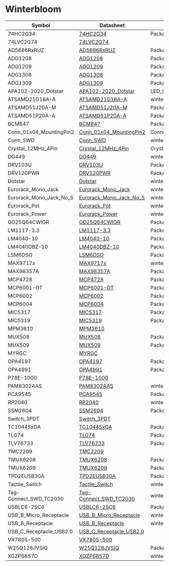 # Winterbloom

Symbol | Datasheet | Footprint
---|---|---
74HC2G34 | [74HC2G34](https://assets.nexperia.com/documents/data-sheet/74HC_HCT2G34.pdf) | Package_TO_SOT_SMD:SOT-363_SC-70-6
74LVC2G74 | [74LVC2G74](https://assets.nexperia.com/documents/data-sheet/74LVC2G74.pdf) | 
AD5686RxRUZ | [AD5686RxRUZ](https://www.analog.com/media/en/technical-documentation/data-sheets/ad5686r_5685r_5684r.pdf) | Package_SO:TSSOP-16_4.4x5mm_P0.65mm
ADG1208 | [ADG1208](https://www.analog.com/media/en/technical-documentation/data-sheets/ADG1208_1209.pdf) | Package_SO:TSSOP-16_4.4x5mm_P0.65mm
ADG1209 | [ADG1209](https://www.analog.com/media/en/technical-documentation/data-sheets/ADG1208_1209.pdf) | Package_SO:TSSOP-16_4.4x5mm_P0.65mm
ADG1308 | [ADG1308](https://www.analog.com/media/en/technical-documentation/data-sheets/ADG1308_1309.pdf) | Package_SO:TSSOP-16_4.4x5mm_P0.65mm
ADG1309 | [ADG1309](https://www.analog.com/media/en/technical-documentation/data-sheets/ADG1308_1309.pdf) | Package_SO:TSSOP-16_4.4x5mm_P0.65mm
APA102-2020_Dotstar | [APA102-2020_Dotstar](https://cdn-shop.adafruit.com/product-files/3341/3341_APA102-2020+SMD+LED.pdf) | LED_SMD:LED-APA102-2020
ATSAMD21G18A-A | [ATSAMD21G18A-A](http://ww1.microchip.com/downloads/en/DeviceDoc/SAM_D21_DA1_Family_Data%20Sheet_DS40001882E.pdf) | winterbloom:TQFP-48_7x7mm_P0.5mm
ATSAMD51J20A-M | [ATSAMD51J20A-M](https://ww1.microchip.com/downloads/en/DeviceDoc/SAM_D5x_E5x_Family_Data_Sheet_DS60001507G.pdf) | Package_DFN_QFN:QFN-64-1EP_9x9mm_P0.5mm_EP3.8x3.8mm
ATSAMD51P20A-A | [ATSAMD51P20A-A](http://ww1.microchip.com/downloads/en/DeviceDoc/60001507E.pdf) | Package_QFP:TQFP-128_14x14mm_P0.4mm
BCM847 | [BCM847](https://assets.nexperia.com/documents/data-sheet/BCM847BS.pdf) | Package_TO_SOT_SMD:SOT-363_SC-70-6
Conn_01x04_MountingPin2 | [Conn_01x04_MountingPin2](~) | Connector_JST:JST_PH_S4B-PH-SM4-TB_1x04-1MP_P2.00mm_Horizontal
Conn_SWD | [Conn_SWD](http://infocenter.arm.com/help/topic/com.arm.doc.ddi0314h/DDI0314H_coresight_components_trm.pdf) | winterbloom:Connector_Cortex_Debug_IDC_2x05_P1.27mm_Vertical_Shrouded_SMD
Crystal_12MHz_4Pin | [Crystal_12MHz_4Pin](https://abracon.com/datasheets/ABM8G-106-12.000MHz-T.pdf) | Crystal:Crystal_SMD_Abracon_ABM8G-4Pin_3.2x2.5mm
DG449 | [DG449](https://www.vishay.com/docs/73897/dg449.pdf) | winterbloom:Vishay_SOT-23_8
DRV103U | [DRV103U](https://www.ti.com/lit/ds/symlink/drv103.pdf) | Package_SO:SOIC-8_3.9x4.9mm_P1.27mm
DRV120PWR | [DRV120PWR](https://www.ti.com/lit/ds/symlink/drv120.pdf) | Package_SO:TSSOP-8_4.4x3mm_P0.65mm
Dotstar | [Dotstar](https://www.alibaba.com/product-detail/High-Efficiency-SK9822-Similar-APA102-5050_62326807400.html) | winterbloom:LED_APA102_Dotstar_5050
Eurorack_Mono_Jack | [Eurorack_Mono_Jack](http://www.qingpu-electronics.com/en/products/WQP-PJ398SM-362.html) | winterbloom:AudioJack_WQP518MA
Eurorack_Mono_Jack_No_S | [Eurorack_Mono_Jack_No_S](http://www.qingpu-electronics.com/en/products/WQP-PJ398SM-362.html) | winterbloom:AudioJack_WQP518MA_No_S
Eurorack_Pot | [Eurorack_Pot](https://s3.us-west-2.amazonaws.com/secure.notion-static.com/c2e29654-9937-4f21-ad37-19aeb30b6cf7/R0904N%28KQ%29-LWS.pdf?X-Amz-Algorithm=AWS4-HMAC-SHA256&X-Amz-Credential=AKIAT73L2G45O3KS52Y5%2F20210212%2Fus-west-2%2Fs3%2Faws4_request&X-Amz-Date=20210212T061200Z&X-Amz-Expires=86400&X-Amz-Signature=79cad3de6b24b7023aa449b148ed3570970ec3161da0e13127712a5cd74fcd34&X-Amz-SignedHeaders=host&response-content-disposition=filename%20%3D%22R0904N%28KQ%29-LWS.pdf%22) | winterbloom:Potentiometer_Alpha_R0904N
Eurorack_Power | [Eurorack_Power](https://static6.arrow.com/aropdfconversion/1507f1621f4e67855dd466ebb3ac550d52564a9d/32302-sxx1.pdf) | winterbloom:Eurorack_Power_2x5_Shrouded_Lock
GD25Q64CWIGR | [GD25Q64CWIGR](http://www.gigadevice.com/datasheet/gd25q64c/) | Package_SON:WSON-8-1EP_6x5mm_P1.27mm_EP3.4x4mm
LM1117-3.3 | [LM1117-3.3](http://www.ti.com/lit/ds/symlink/lm1117.pdf) | Package_TO_SOT_SMD:SOT-223-3_TabPin2
LM4040-10 | [LM4040-10](http://www.ti.com/lit/ds/symlink/lm4040-n.pdf) | Package_TO_SOT_SMD:SOT-23
LM4040DBZ-10 | [LM4040DBZ-10](http://www.ti.com/lit/ds/symlink/lm4040-n.pdf) | Package_TO_SOT_SMD:SOT-23
LSM6DSO | [LSM6DSO](https://www.st.com/resource/en/datasheet/lsm6dso.pdf) | Package_LGA:LGA-14_3x2.5mm_P0.5mm_LayoutBorder3x4y
MAX9717x | [MAX9717x](https://datasheets.maximintegrated.com/en/ds/MAX9716-MAX9717.pdf) | winterbloom:TDFN-8-1EP_MAX9717xET
MAX98357A | [MAX98357A](https://datasheets.maximintegrated.com/en/ds/MAX98357A-MAX98357B.pdf) | Package_DFN_QFN:QFN-16-1EP_3x3mm_P0.5mm_EP1.45x1.45mm
MCP4728 | [MCP4728](http://ww1.microchip.com/downloads/en/DeviceDoc/22187E.pdf) | Package_SO:MSOP-10_3x3mm_P0.5mm
MCP6001-OT | [MCP6001-OT](http://ww1.microchip.com/downloads/en/DeviceDoc/22141b.pdf) | Package_TO_SOT_SMD:SOT-23-5
MCP6002 | [MCP6002](https://ww1.microchip.com/downloads/en/DeviceDoc/MCP6001-1R-1U-2-4-1-MHz-Low-Power-Op-Amp-DS20001733L.pdf) | Package_SO:MSOP-8_3x3mm_P0.65mm
MCP6004 | [MCP6004](http://datasheet.octopart.com/MCP6001T-I/OT-Microchip-datasheet-8823409.pdf) | Package_SO:TSSOP-14_4.4x5mm_P0.65mm
MIC5317 | [MIC5317](https://www.mouser.com/datasheet/2/268/MIC5317_High_Performance_Single_150mA_LDO_DS200061-1891237.pdf) | Package_TO_SOT_SMD:SOT-23-5
MIC5319 | [MIC5319](https://ww1.microchip.com/downloads/en/DeviceDoc/500mA-uCap-Ultra-Low-Dropout-Regulator-with-High-PSRR-DS20005876B.pdf) | Package_TO_SOT_SMD:SOT-23-5
MPM3610 | [MPM3610](https://www.monolithicpower.com/en/mpm3610.html) | 
MUX508 | [MUX508](https://www.ti.com/lit/ds/symlink/mux508.pdf) | Package_SO:TSSOP-16_4.4x5mm_P0.65mm
MUX509 | [MUX509](https://www.ti.com/lit/ds/symlink/mux509.pdf) | Package_SO:TSSOP-16_4.4x5mm_P0.65mm
MYRGC | [MYRGC](https://www.mouser.com/datasheet/2/281/MYRGC-1701768.pdf) | 
OPA4197 | [OPA4197](https://www.ti.com/lit/ds/symlink/opa4197.pdf) | Package_SO:TSSOP-14_4.4x5mm_P0.65mm
OPA4991 | [OPA4991](https://www.ti.com/lit/ds/symlink/opa4991.pdf) | Package_SO:TSSOP-14_4.4x5mm_P0.65mm
P78E-1000 | [P78E-1000](https://www.mouser.com/datasheet/2/670/p78e_1000-1480573.pdf) | 
PAM8302AAS | [PAM8302AAS](https://www.diodes.com/assets/Datasheets/PAM8302A.pdf) | winterbloom:TDFN-8-1EP_MAX9717xET
PCA9545 | [PCA9545](https://www.nxp.com/docs/en/data-sheet/PCA9545A_45B_45C.pdf) | Package_SO:TSSOP-20_4.4x6.5mm_P0.65mm
RP2040 | [RP2040](https://datasheets.raspberrypi.com/rp2040/rp2040-datasheet.pdf) | winterbloom:RP2040-QFN-56
SSM2604 | [SSM2604](https://www.analog.com/media/en/technical-documentation/data-sheets/SSM2604.pdf) | Package_CSP:LFCSP-20-1EP_4x4mm_P0.5mm_EP2.6x2.6mm
Switch_3PDT | [Switch_3PDT](~) | 
TC1044SxOA | [TC1044SxOA](http://ww1.microchip.com/downloads/en/DeviceDoc/21469a.pdf) | Package_SO:SOIC-8_3.9x4.9mm_P1.27mm
TL074 | [TL074](https://www.ti.com/lit/ds/symlink/tl071.pdf) | Package_SO:TSSOP-14_4.4x5mm_P0.65mm
TLV76733 | [TLV76733](https://www.ti.com/lit/ds/symlink/tlv767.pdf) | Package_SO:VSSOP-8_3.0x3.0mm_P0.65mm
TMC2209 | [TMC2209]() | 
TMUX6208 | [TMUX6208](https://www.ti.com/lit/ds/symlink/tmux6208.pdf) | Package_SO:TSSOP-16_4.4x5mm_P0.65mm
TMUX6209 | [TMUX6209](https://www.ti.com/lit/ds/symlink/tmux6209.pdf) | Package_SO:TSSOP-16_4.4x5mm_P0.65mm
TPD2EUSB30A | [TPD2EUSB30A](http://www.ti.com/lit/ds/symlink/tpd2eusb30a.pdf) | Package_TO_SOT_SMD:Texas_DRT-3
Tactile_Switch | [Tactile_Switch](https://factory.macrofab.com/part/MF-SW-TACT-4.2MM) | winterbloom:Tactile_Switch_4.2mm
Tag-Connect_SWD_TC2030 | [Tag-Connect_SWD_TC2030](https://www.tag-connect.com/product/tc2030-ctx-nl-6-pin-no-legs-cable-with-10-pin-micro-connector-for-cortex-processors~) | winterbloom:Tag_Connect_TC2030NL
USBLC6-2SC6 | [USBLC6-2SC6](https://www.st.com/resource/en/datasheet/usblc6-2.pdf) | Package_TO_SOT_SMD:SOT-23-6
USB_B_Micro_Receptacle | [USB_B_Micro_Receptacle](https://cdn.amphenol-cs.com/media/wysiwyg/files/documentation/datasheet/inputoutput/io_usb_micro.pdf) | winterbloom:USB_B_Micro_Receptacle
USB_B_Receptacle | [USB_B_Receptacle](https://www.te.com/commerce/DocumentDelivery/DDEController?Action=srchrtrv&DocNm=5787834&DocType=Customer+Drawing&DocLang=English&PartCntxt=5787834-1&DocFormat=pdf) | winterbloom:USB_B_Receptacle
USB_C_Receptacle_USB2.0 | [USB_C_Receptacle_USB2.0](https://www.usb.org/sites/default/files/documents/usb_type-c.zip) | 
VX7805-500 | [VX7805-500](https://www.mouser.com/datasheet/2/670/vx78_500-1774570.pdf) | 
W25Q128JVSIQ | [W25Q128JVSIQ](https://www.winbond.com/resource-files/w25q128jv%20revf%2003272018%20plus.pdf) | Package_SO:SOIC-8_5.23x5.23mm_P1.27mm
XGZP6857D | [XGZP6857D](https://www.cfsensor.com/static/upload/file/20220412/XGZP6857D%20Pressure%20Sensor%20Module%20V2.4.pdf) | winterbloom:XGZP6857D
